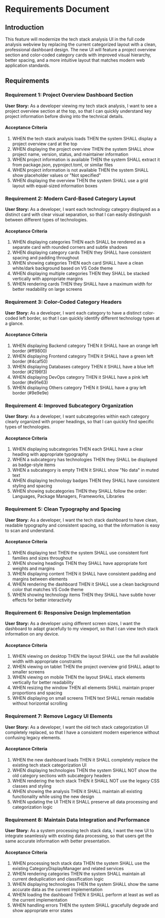 # Requirements Document

## Introduction

This feature will modernize the tech stack analysis UI in the full code analysis webview by replacing the current categorized layout with a clean, professional dashboard design. The new UI will feature a project overview section and color-coded category cards with improved visual hierarchy, better spacing, and a more intuitive layout that matches modern web application standards.

## Requirements

### Requirement 1: Project Overview Dashboard Section

**User Story:** As a developer viewing my tech stack analysis, I want to see a project overview section at the top, so that I can quickly understand key project information before diving into the technical details.

#### Acceptance Criteria

1. WHEN the tech stack analysis loads THEN the system SHALL display a project overview card at the top
2. WHEN displaying the project overview THEN the system SHALL show project name, version, status, and maintainer information
3. WHEN project information is available THEN the system SHALL extract it from package.json, pyproject.toml, or similar files
4. WHEN project information is not available THEN the system SHALL show placeholder values or "Not specified"
5. WHEN displaying the overview THEN the system SHALL use a grid layout with equal-sized information boxes

### Requirement 2: Modern Card-Based Category Layout

**User Story:** As a developer, I want each technology category displayed as a distinct card with clear visual separation, so that I can easily distinguish between different types of technologies.

#### Acceptance Criteria

1. WHEN displaying categories THEN each SHALL be rendered as a separate card with rounded corners and subtle shadows
2. WHEN displaying category cards THEN they SHALL have consistent spacing and padding throughout
3. WHEN showing categories THEN each card SHALL have a clean white/dark background based on VS Code theme
4. WHEN displaying multiple categories THEN they SHALL be stacked vertically with appropriate margins
5. WHEN rendering cards THEN they SHALL have a maximum width for better readability on large screens

### Requirement 3: Color-Coded Category Headers

**User Story:** As a developer, I want each category to have a distinct color-coded left border, so that I can quickly identify different technology types at a glance.

#### Acceptance Criteria

1. WHEN displaying Backend category THEN it SHALL have an orange left border (#ff9800)
2. WHEN displaying Frontend category THEN it SHALL have a green left border (#4caf50)
3. WHEN displaying Databases category THEN it SHALL have a blue left border (#2196f3)
4. WHEN displaying DevOps category THEN it SHALL have a pink left border (#e91e63)
5. WHEN displaying Others category THEN it SHALL have a gray left border (#9e9e9e)

### Requirement 4: Improved Subcategory Organization

**User Story:** As a developer, I want subcategories within each category clearly organized with proper headings, so that I can quickly find specific types of technologies.

#### Acceptance Criteria

1. WHEN displaying subcategories THEN each SHALL have a clear heading with appropriate typography
2. WHEN a subcategory has technologies THEN they SHALL be displayed as badge-style items
3. WHEN a subcategory is empty THEN it SHALL show "No data" in muted text
4. WHEN displaying technology badges THEN they SHALL have consistent styling and spacing
5. WHEN showing subcategories THEN they SHALL follow the order: Languages, Package Managers, Frameworks, Libraries

### Requirement 5: Clean Typography and Spacing

**User Story:** As a developer, I want the tech stack dashboard to have clean, readable typography and consistent spacing, so that the information is easy to scan and understand.

#### Acceptance Criteria

1. WHEN displaying text THEN the system SHALL use consistent font families and sizes throughout
2. WHEN showing headings THEN they SHALL have appropriate font weights and margins
3. WHEN displaying content THEN it SHALL have consistent padding and margins between elements
4. WHEN rendering the dashboard THEN it SHALL use a clean background color that matches VS Code theme
5. WHEN showing technology items THEN they SHALL have subtle hover effects for better interactivity

### Requirement 6: Responsive Design Implementation

**User Story:** As a developer using different screen sizes, I want the dashboard to adapt gracefully to my viewport, so that I can view tech stack information on any device.

#### Acceptance Criteria

1. WHEN viewing on desktop THEN the layout SHALL use the full available width with appropriate constraints
2. WHEN viewing on tablet THEN the project overview grid SHALL adapt to smaller screens
3. WHEN viewing on mobile THEN the layout SHALL stack elements vertically for better readability
4. WHEN resizing the window THEN all elements SHALL maintain proper proportions and spacing
5. WHEN displaying on small screens THEN text SHALL remain readable without horizontal scrolling

### Requirement 7: Remove Legacy UI Elements

**User Story:** As a developer, I want the old tech stack categorization UI completely replaced, so that I have a consistent modern experience without confusing legacy elements.

#### Acceptance Criteria

1. WHEN the new dashboard loads THEN it SHALL completely replace the existing tech stack categorization UI
2. WHEN displaying technologies THEN the system SHALL NOT show the old category sections with subcategory headers
3. WHEN rendering the tech stack THEN it SHALL NOT use the legacy CSS classes and styling
4. WHEN showing the analysis THEN it SHALL maintain all existing functionality while using the new design
5. WHEN updating the UI THEN it SHALL preserve all data processing and categorization logic

### Requirement 8: Maintain Data Integration and Performance

**User Story:** As a system processing tech stack data, I want the new UI to integrate seamlessly with existing data processing, so that users get the same accurate information with better presentation.

#### Acceptance Criteria

1. WHEN processing tech stack data THEN the system SHALL use the existing CategoryDisplayManager and related services
2. WHEN rendering categories THEN the system SHALL maintain all current deduplication and classification logic
3. WHEN displaying technologies THEN the system SHALL show the same accurate data as the current implementation
4. WHEN loading the dashboard THEN it SHALL perform at least as well as the current implementation
5. WHEN handling errors THEN the system SHALL gracefully degrade and show appropriate error states